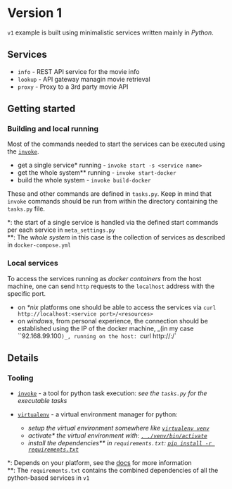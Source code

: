 # Version 1

`v1` example is built using minimalistic services written mainly in _Python_.

## Services
- `info` - REST API service for the movie info
- `lookup` - API gateway managin movie retrieval
- `proxy` - Proxy to a 3rd party movie API

## Getting started  

### Building and local running  
Most of the commands needed to start the services can be executed using the [`invoke`](#tooling).  
- get a single service* running - `invoke start -s <service name>` 
- get the whole system** running - `invoke start-docker`
- build the whole system - `invoke build-docker`  

These and other commands are defined in `tasks.py`. 
Keep in mind that `invoke` commands should be run from within the directory containing the `tasks.py` file.  

\*: the start of a single service is handled via the defined start commands per each service in `meta_settings.py`  
\*\*: The _whole system_ in this case is the collection of services as described in `docker-compose.yml`  

### Local services  
To access the services running as _docker containers_ from the host machine, one can send `http` requests to the `localhost` address with the specific port.  
- on _*nix_ platforms one should be able to access the services via `curl http://localhost:<service port>/<resources>`  
- on _windows_, from personal experience, the connection should be established using the IP of the docker machine, _(in my case ``92.168.99.100`)_, running on the host: `curl http://<docker-machine IP>:<service port>/<resources>`  


## Details  

### Tooling
- [`invoke`](http://www.pyinvoke.org/index.html) - a tool for python task execution:
_see the `tasks.py` for the executable tasks_ 

- [`virtualenv`](https://virtualenv.pypa.io/en/stable/) - a virtual environment manager for python:
  - _setup the virtual environment somewhere like [`virtualenv venv`](https://virtualenv.pypa.io/en/stable/userguide/#usage)_
  - _activate* the virtual environment with: [`. ./venv/bin/activate`](https://virtualenv.pypa.io/en/stable/userguide/#activate-script)_
  - _install the dependencies** in `requirements.txt`: [`pip install -r requirements.txt`](https://virtualenv.pypa.io/en/stable/userguide/#usage)_


\*: Depends on your platform, see the [docs](https://virtualenv.pypa.io/en/stable/userguide/#activate-script) for more information  
\*\*: The `requirements.txt` contains the combined dependencies of all the python-based services in `v1`